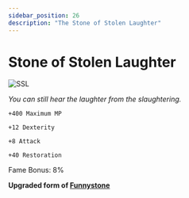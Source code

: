 ```yaml
---
sidebar_position: 26
description: "The Stone of Stolen Laughter"
---
```


# Stone of Stolen Laughter

![SSL](https://vwiki.valorserver.com/api/item/picture/stone%20of%20stolen%20laughter)

<i>You can still hear the laughter from the slaughtering.</i>

    +400 Maximum MP
    
    +12 Dexterity
    
    +8 Attack
    
    +40 Restoration
    
Fame Bonus: 8%

**Upgraded form of [Funnystone](https://wiki.valorserver.com/docs/items/rings/ut/funnystone)**
